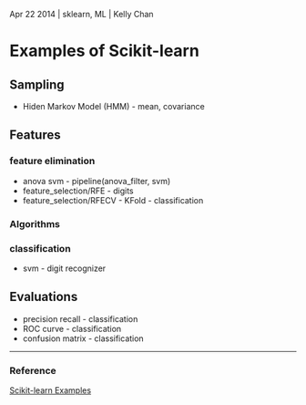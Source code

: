 Apr 22 2014 | sklearn, ML | Kelly Chan
# Examples of Scikit-learn

## Sampling
- Hiden Markov Model (HMM) - mean, covariance

## Features

### feature elimination
- anova svm - pipeline(anova_filter, svm)
- feature_selection/RFE  - digits
- feature_selection/RFECV - KFold - classification

### Algorithms

### classification
- svm - digit recognizer

## Evaluations

- precision recall - classification
- ROC curve - classification
- confusion matrix - classification


---
### Reference
[Scikit-learn Examples](http://scikit-learn.org/stable/auto_examples/index.html)
